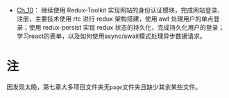 + [Ch_10](https://github.com/Ethereal-bang/React_TS/tree/main/Ch_10%E3%80%90%E9%A1%B6%E9%83%A8%E5%AF%BC%E8%88%AA%E3%80%91%E7%94%A8%E6%88%B7%E7%99%BB%E5%BD%95)：
  继续使用 Redux-Toolkit 实现网站的身份认证模块，完成网站登录、注册，主要技术使用 rtc 进行 redux 架构搭建，使用 awt 处理用户的单点登录；使用 redux-persist 实现 redux 状态的持久化，完成持久化用户的登录；学习react的表单，以及如何使用async/await模式处理异步数据请求。

# 注
因发现太晚，第七章大多项目文件夹无`page`文件夹且缺少其余某些文件。
